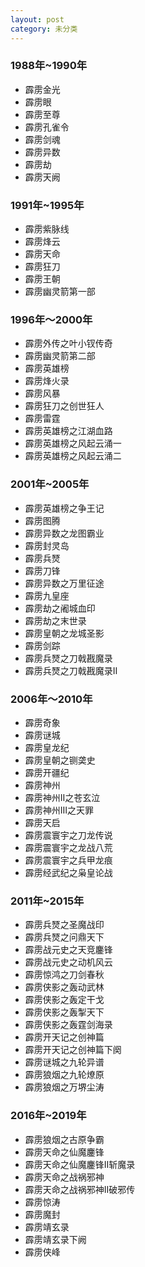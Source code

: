 ```yaml
---
layout: post
category: 未分类
---
```


### 1988年~1990年
- 霹雳金光
- 霹雳眼
- 霹雳至尊
- 霹雳孔雀令
- 霹雳剑魂
- 霹雳异数
- 霹雳劫
- 霹雳天阙
### 1991年~1995年
- 霹雳紫脉线
- 霹雳烽云
- 霹雳天命
- 霹雳狂刀
- 霹雳王朝
- 霹雳幽灵箭第一部
### 1996年～2000年
- 霹雳外传之叶小钗传奇
- 霹雳幽灵箭第二部
- 霹雳英雄榜
- 霹雳烽火录
- 霹雳风暴
- 霹雳狂刀之创世狂人
- 霹雳雷霆
- 霹雳英雄榜之江湖血路
- 霹雳英雄榜之风起云涌一
- 霹雳英雄榜之风起云涌二
### 2001年~2005年
- 霹雳英雄榜之争王记
- 霹雳图腾
- 霹雳异数之龙图霸业
- 霹雳封灵岛
- 霹雳兵燹
- 霹雳刀锋
- 霹雳异数之万里征途
- 霹雳九皇座
- 霹雳劫之阇城血印
- 霹雳劫之末世录
- 霹雳皇朝之龙城圣影
- 霹雳剑踪
- 霹雳兵燹之刀戟戡魔录
- 霹雳兵燹之刀戟戡魔录Ⅱ
### 2006年～2010年
- 霹雳奇象
- 霹雳谜城
- 霹雳皇龙纪
- 霹雳皇朝之铡䶮史
- 霹雳开疆纪
- 霹雳神州
- 霹雳神州Ⅱ之苍玄泣
- 霹雳神州Ⅲ之天罪
- 霹雳天启
- 霹雳震寰宇之刀龙传说
- 霹雳震寰宇之龙战八荒
- 霹雳震寰宇之兵甲龙痕
- 霹雳经武纪之枭皇论战
### 2011年~2015年
- 霹雳兵燹之圣魔战印
- 霹雳兵燹之问鼎天下
- 霹雳战元史之天竞鏖锋
- 霹雳战元史之动机风云
- 霹雳惊鸿之刀剑春秋
- 霹雳侠影之轰动武林
- 霹雳侠影之轰定干戈
- 霹雳侠影之轰掣天下
- 霹雳侠影之轰霆剑海录
- 霹雳开天记之创神篇
- 霹雳开天记之创神篇下阕
- 霹雳谜城之九轮异谱
- 霹雳狼烟之九轮燎原
- 霹雳狼烟之万堺尘涛

### 2016年~2019年
- 霹雳狼烟之古原争霸
- 霹雳天命之仙魔鏖锋
- 霹雳天命之仙魔鏖锋II斩魔录
- 霹雳天命之战祸邪神
- 霹雳天命之战祸邪神II破邪传
- 霹雳惊涛
- 霹雳魔封
- 霹雳靖玄录
- 霹雳靖玄录下阙
- 霹雳侠峰